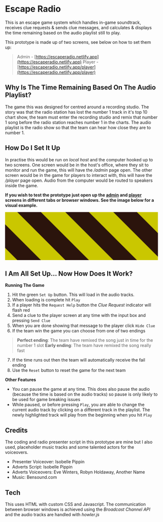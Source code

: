 # Escape Radio
This is an escape game system which handles in-game soundtrack, receives clue requests & sends clue messages, and calculates & displays the time remaining based on the audio playlist still to play.

This prototype is made up of two screens, see below on how to set them up: 
> Admin - [https://escaperadio.netlify.app](https://escaperadio.netlify.app)
> Player - [https://escaperadio.netlify.app/player](https://escaperadio.netlify.app/player)

## Why Is The Time Remaining Based On The Audio Playlist?
The game this was designed for centred around a recording studio. The story was that the radio station has lost the number 1 track in it's top 10 chart show, the team must enter the recording studio and remix that number 1 song before the radio station reaches number 1 in the charts. The audio playlist is the radio show so that the team can hear how close they are to number 1.

## How Do I Set It Up
In practise this would be run on *local host* and the computer hooked up to two screens. One screen would be in the host's office, where they sit to monitor and run the game, this will have the */admin* page open. The other screen would be in the game for players to interact with, this will have the */player* page open. Audio from the computer would be routed to speakers inside the game. 

**If you wish to test the prototype just open up the [admin](https://escaperadio.netlify.app) and [player](https://escaperadio.netlify.app/player) screens in different tabs or browser windows. See the image below for a visual example.**

![Image](./images/hazard-background.jpg)

## I Am All Set Up... Now How Does It Work?

**Running The Game**
1. Hit the green `Set Up` button. This will load in the audio tracks.
2. When loading is complete hit `Play`
3. If a player hits the `Request Help` button the *Clue Request* indicator will flash red
4. Send a clue to the player screen at any time with the input box and pressing `Send Clue`
5. When you are done showing that message to the player click `Hide Clue`
6. If the team win the game you can choose from one of two endings
> **Perfect ending**: The team have remixed the song just in time for the number 1 slot
> **Early ending**: The team have remixed the song really fast
7. If the time runs out then the team will automatically receive the fail ending
8. Use the `Reset` button to reset the game for the next team

**Other Features**
- You can pause the game at any time. This does also pause the audio (because the time is based on the audio tracks) so pause is only likely to be used for game breaking issues
- While paused, or before pressing `Play`, you are able to change the current audio track by clicking on a different track in the playlist. The newly highlighted track will play from the beginning when you hit `Play`

## Credits
The coding and radio presenter script in this prototype are mine but I also used, placeholder music tracks and some talented actors for the voiceovers.
- Presenter Voiceover: Isobelle Pippin
- Adverts Script: Isobelle Pippin 
- Adverts Voiceovers: Eve Winters, Robyn Holdaway, Another Name
- Music: Bensound.com

## Tech
This uses HTML with custom CSS and Javascript. The communication between browser windows is achieved using the  *Broadcast Channel API* and the audio tracks are handled with *howler.js*